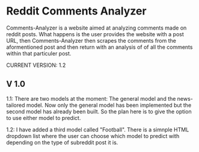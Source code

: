 # Reddit Comments Analyzer
Comments-Analyzer is a website aimed at analyzing comments made on reddit posts. What happens is the user provides the website with a post URL, then Comments-Analyzer then scrapes
the comments from the aformentioned post and then return with an analysis of of all the comments within that particuler post. 

CURRENT VERSION: 1.2

## V 1.0
1.1:  There are two models at the moment: The general model and the news-tailored model. Now only the general model has been implemented but the second model has already been built. So the plan here is to give the option to use either model to predict.

1.2: I have added a third model called "Football". There is a simnple HTML dropdown list where the user can choose which model to predict with depending on the type of subreddit post it is. 
